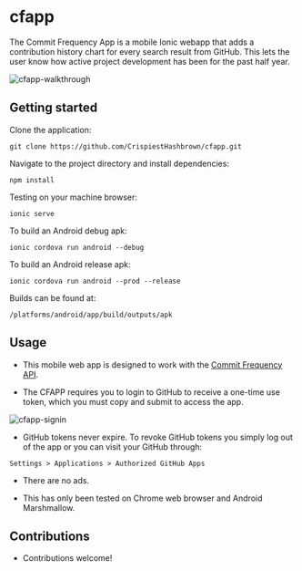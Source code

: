 # cfapp
The Commit Frequency App is a mobile Ionic webapp that adds a contribution history chart for every search result from GitHub. This lets the user know how active project development has been for the past half year.

 ![cfapp-walkthrough](https://media.giphy.com/media/Jo1QJ5nu7nF4Zqgk1J/giphy.gif)

## Getting started
Clone the application: 
```
git clone https://github.com/CrispiestHashbrown/cfapp.git
```
Navigate to the project directory and install dependencies:
```
npm install
```
Testing on your machine browser:
```
ionic serve
```
To build an Android debug apk:
```
ionic cordova run android --debug
```
To build an Android release apk:
```
ionic cordova run android --prod --release
```
Builds can be found at:
```
/platforms/android/app/build/outputs/apk
```

## Usage
- This mobile web app is designed to work with the [Commit Frequency API](https://github.com/CrispiestHashbrown/cfapi).

- The CFAPP requires you to login to GitHub to receive a one-time use token, which you must copy and submit to access the app. 

 ![cfapp-signin](https://media.giphy.com/media/VHqhEanVi6cVfBU8tu/giphy.gif)

- GitHub tokens never expire. To revoke GitHub tokens you simply log out of the app or you can visit your GitHub through:
```
Settings > Applications > Authorized GitHub Apps
```

- There are no ads.

- This has only been tested on Chrome web browser and Android Marshmallow. 

## Contributions
- Contributions welcome!
